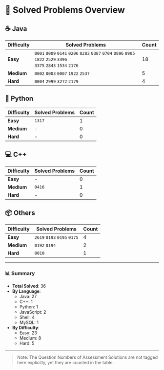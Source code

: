 # 📌 Solved Problems Overview

## ☕ Java
| Difficulty | Solved Problems                         | Count |
|------------|-----------------------------------------|-------|
| **Easy**   | `0001` `0009` `0141` `0206` `0283` `0387` `0704` `0896` `0905` `1822` `2529` `3396` <br> `3375` `2843` `1534` `2176` | 18    |
| **Medium** | `0002` `0003` `0007` `1922` `2537`                   | 5     |
| **Hard**   | `0004` `2999` `3272` `2179`                                  | 4     |

## 🐍 Python
| Difficulty | Solved Problems | Count |
|------------|-----------------|-------|
| **Easy**   | `1317`               | 1     |
| **Medium** | -               | 0     |
| **Hard**   | -               | 0     |

## 💻 C++
| Difficulty | Solved Problems | Count |
|------------|-----------------|-------|
| **Easy**   | -               | 0     |
| **Medium** | `0416`          | 1     |
| **Hard**   | -               | 0     |

## 📦 Others
| Difficulty | Solved Problems | Count |
|------------|-----------------|-------|
| **Easy**   | `2619` `0193` `0195` `0175`              | 4   |
| **Medium** | `0192` `0194`               | 2     |
| **Hard**   | `0010`               | 1     |

---

### 📊 Summary
- **Total Solved**: 36
- **By Language**:
  - Java: 27
  - C++: 1
  - Python: 1
  - JavaScript: 2
  - Shell: 4
  - MySQL: 1
- **By Difficulty**:
  - Easy: 23
  - Medium: 8
  - Hard: 5
---

>Note: The Question Numbers of Assessment Solutions are not tagged here explicitly, yet they are counted in the table.